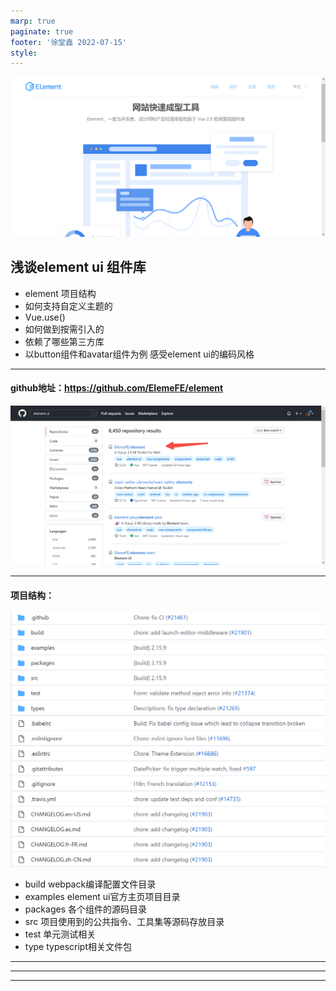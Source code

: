 ```yaml
---
marp: true
paginate: true
footer: '徐堂鑫 2022-07-15'
style: 
---
```

![bg fit blur:4px](./imgs/pic1.png)
## 浅谈element ui 组件库
* element 项目结构
* 如何支持自定义主题的
* Vue.use()
* 如何做到按需引入的
* 依赖了哪些第三方库
* 以button组件和avatar组件为例 感受element ui的编码风格
---
#### github地址：https://github.com/ElemeFE/element
![h:400px](./imgs/pic2.png)

---
#### 项目结构：
![bg h:400px right](./imgs/pic3.png)
- build webpack编译配置文件目录
- examples element ui官方主页项目目录
- packages 各个组件的源码目录
- src 项目使用到的公共指令、工具集等源码存放目录
- test 单元测试相关
- type typescript相关文件包


---

---
---

